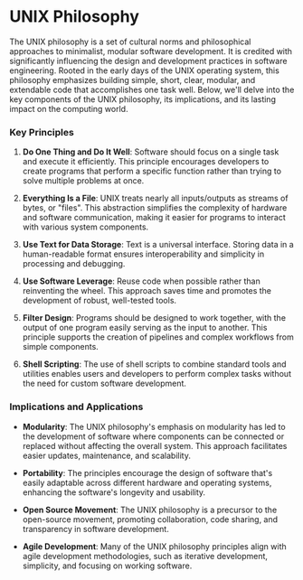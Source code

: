 # UNIX Philosophy

The UNIX philosophy is a set of cultural norms and philosophical approaches to minimalist, modular software development. It is credited with significantly influencing the design and development practices in software engineering. Rooted in the early days of the UNIX operating system, this philosophy emphasizes building simple, short, clear, modular, and extendable code that accomplishes one task well. Below, we'll delve into the key components of the UNIX philosophy, its implications, and its lasting impact on the computing world.

### Key Principles

1. **Do One Thing and Do It Well**: Software should focus on a single task and execute it efficiently. This principle encourages developers to create programs that perform a specific function rather than trying to solve multiple problems at once.

2. **Everything Is a File**: UNIX treats nearly all inputs/outputs as streams of bytes, or "files". This abstraction simplifies the complexity of hardware and software communication, making it easier for programs to interact with various system components.

3. **Use Text for Data Storage**: Text is a universal interface. Storing data in a human-readable format ensures interoperability and simplicity in processing and debugging.

4. **Use Software Leverage**: Reuse code when possible rather than reinventing the wheel. This approach saves time and promotes the development of robust, well-tested tools.

5. **Filter Design**: Programs should be designed to work together, with the output of one program easily serving as the input to another. This principle supports the creation of pipelines and complex workflows from simple components.

6. **Shell Scripting**: The use of shell scripts to combine standard tools and utilities enables users and developers to perform complex tasks without the need for custom software development.

### Implications and Applications

- **Modularity**: The UNIX philosophy's emphasis on modularity has led to the development of software where components can be connected or replaced without affecting the overall system. This approach facilitates easier updates, maintenance, and scalability.

- **Portability**: The principles encourage the design of software that's easily adaptable across different hardware and operating systems, enhancing the software's longevity and usability.

- **Open Source Movement**: The UNIX philosophy is a precursor to the open-source movement, promoting collaboration, code sharing, and transparency in software development.

- **Agile Development**: Many of the UNIX philosophy principles align with agile development methodologies, such as iterative development, simplicity, and focusing on working software.

